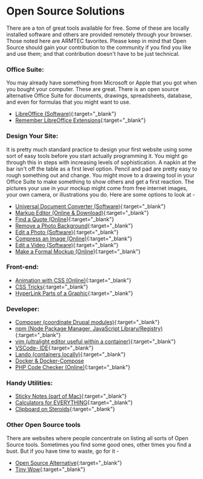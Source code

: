 # Open Source Solutions

There are a ton of great tools available for free.  Some of these are locally installed software and others are provided remotely through your browser.  Those noted here are ARMTEC favorites.   Please keep in mind that Open Source should gain your contribution to the community if you find you like and use them; and that contribution doesn't have to be just technical.


### Office Suite:

You may already have something from Microsoft or Apple that you got when you bought your computer.  These are great.  There is an open source alternative Office Suite for documents, drawings, spreadsheets, database, and even for formulas that you might want to use.

- [LibreOffice (Software)](https://www.libreoffice.org/){:target="_blank"}
- [Remember LibreOffice Extensions](https://extensions.libreoffice.org/){:target="_blank"}


### Design Your Site:

It is pretty much standard practice to design your first website using some sort of easy tools before you start actually programming it.  You might go through this in steps with increasing levels of sophistication.  A napkin at the bar isn't off the table as a first level option.  Pencil and pad are pretty easy to rough something out and change.  You might move to a drawing tool in your Office Suite to make something to show others and get a first reaction.  The pictures your use in your mockup might come from free internet images, your own camera, or illustrations you do.  Here are some options to look at -

- [Universal Document Converter (Software)](https://pandoc.org/){:target="_blank"}
- [Markup Editor (Online & Download)](https://readme.so/editor){:target="_blank"}
- [Find a Quote (Online)](https://metaphor.systems/){:target="_blank"}
- [Remove a Photo Background](https://www.remove.bg/upload){:target="_blank"}
- [Edit a Photo (Software)](https://www.gimp.org/){:target="_blank"}
- [Compress an Image (Online)](https://compressor.io/){:target="_blank"}
- [Edit a Video (Software)](https://www.vlognow.me){:target="_blank"}
- [Make a Formal Mockup (Online)](https://penpot.app/){:target="_blank"}


### Front-end:

- [Animation with CSS (Online)](https://animista.net/){:target="_blank"}
- [CSS Tricks](https://css-tricks.com/){:target="_blank"}
- [HyperLink Parts of a Graphic](http://www.javascriptkit.com/howto/imagemap.shtml){:target="_blank"}


### Developer:

- [Composer (coordinate Drupal modules)](https://getcomposer.org/){:target="_blank"}
- [npm (Node Package Manager, JavaScript Library/Registry)](https://www.npmjs.com/){:target="_blank"}
- [vim (ultralight editor useful within a container)](https://www.vim.org/){:target="_blank"}
- [VSCode- IDE](https://code.visualstudio.com/){:target="_blank"}
- [Lando (containers locally)](https://lando.dev/){:target="_blank"}
- [Docker & Docker-Compose](book/docker)
- [PHP Code Checker (Online)](https://extendsclass.com/php-tester.html){:target="_blank"}


### Handy Utilities:

- [Sticky Notes (part of Mac)](https://support.apple.com/guide/stickies/welcome/mac){:target="_blank"}
- [Calculators for EVERYTHING](https://www.omnicalculator.com/){:target="_blank"}
- [Clipboard on Steroids](https://apps.apple.com/us/app/flycut-clipboard-manager/id442160987?mt=12){:target="_blank"}


### Other Open Source tools

There are websites where people concentrate on listing all sorts of Open Source tools.  Sometimes you find some good ones, other times you find a bust.  But if you have time to waste, go for it -

- [Open Source Alternative](https://www.opensourcealternative.to/){:target="_blank"}
- [Tiny Wow](https://tinywow.com/){:target="_blank"}
